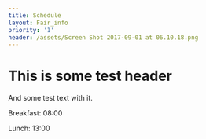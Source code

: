 ```yaml
---
title: Schedule
layout: Fair_info
priority: '1'
header: /assets/Screen Shot 2017-09-01 at 06.10.18.png
---
```

# This is some test header

And some test text with it. 

Breakfast: 08:00

Lunch: 13:00 
